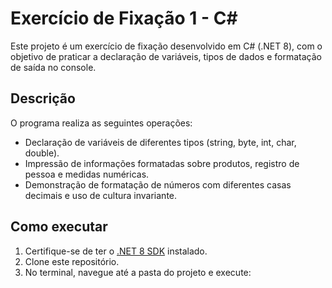 # Exercício de Fixação 1 - C#

Este projeto é um exercício de fixação desenvolvido em C# (.NET 8), com o objetivo de praticar a declaração de variáveis, tipos de dados e formatação de saída no console.

## Descrição

O programa realiza as seguintes operações:
- Declaração de variáveis de diferentes tipos (string, byte, int, char, double).
- Impressão de informações formatadas sobre produtos, registro de pessoa e medidas numéricas.
- Demonstração de formatação de números com diferentes casas decimais e uso de cultura invariante.

## Como executar

1. Certifique-se de ter o [.NET 8 SDK](https://dotnet.microsoft.com/download) instalado.
2. Clone este repositório.
3. No terminal, navegue até a pasta do projeto e execute:
